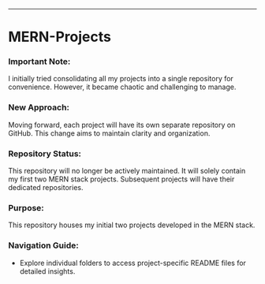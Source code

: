---

# MERN-Projects

### Important Note:
I initially tried consolidating all my projects into a single repository for convenience. However, it became chaotic and challenging to manage.

### New Approach:
Moving forward, each project will have its own separate repository on GitHub. This change aims to maintain clarity and organization.

### Repository Status:
This repository will no longer be actively maintained. It will solely contain my first two MERN stack projects. Subsequent projects will have their dedicated repositories.

### Purpose:
This repository houses my initial two projects developed in the MERN stack.

### Navigation Guide:
- Explore individual folders to access project-specific README files for detailed insights.
